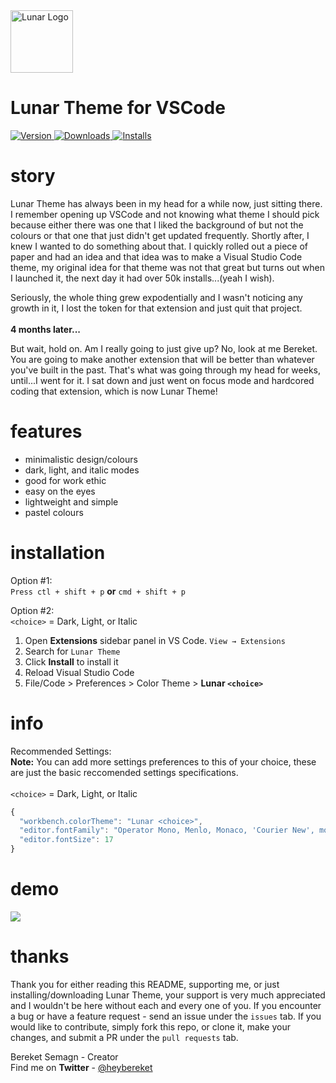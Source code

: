 
<img alt="Lunar Logo" src="https://ph-files.imgix.net/4cfdf81d-87d6-44d5-af96-1ebce322f9ef.gif?auto=format&auto=compress&codec=mozjpeg&cs=strip&w=100&h=100&fit=crop" width="100" />


<h1>Lunar Theme for VSCode</h1>


 <a href="https://marketplace.visualstudio.com/items?itemName=bereketsemagn.Lunar">
    <img alt="Version" src="https://img.shields.io/visual-studio-marketplace/v/bereketsemagn.Lunar" />
  </a>
 
  <a href="https://marketplace.visualstudio.com/items?itemName=bereketsemagn.Lunar">
    <img alt="Downloads" src="https://img.shields.io/visual-studio-marketplace/d/bereketsemagn.Lunar" />
  </a>
  
   <a href="https://marketplace.visualstudio.com/items?itemName=bereketsemagn.Lunar">
    <img alt="Installs" src="https://img.shields.io/visual-studio-marketplace/i/bereketsemagn.Lunar" />
  </a>



# story

Lunar Theme has always been in my head for a while now, just sitting there. I remember opening up VSCode and not knowing what theme I should pick because either there was one that I liked the background of but not the colours or that one that just didn't get updated frequently. Shortly after, I knew I wanted to do something about that. I quickly rolled out a piece of paper and had an idea and that idea was to make a Visual Studio Code theme, my original idea for that theme was not that great but turns out when I launched it, the next day it had over 50k installs...(yeah I wish). 

Seriously, the whole thing grew expodentially and I wasn't noticing any growth in it, I lost the token for that extension and just quit that project. 
<br><br> <b>4 months later...</b>

But wait, hold on. Am I really going to just give up? No, look at me Bereket. You are going to make another extension that will be better than whatever you've built in the past. That's what was going through my head for weeks, until...I went for it. I sat down and just went on focus mode and hardcored coding that extension, which is now Lunar Theme!

# features

- minimalistic design/colours
- dark, light, and italic modes
- good for work ethic
- easy on the eyes
- lightweight and simple
- pastel colours 

# installation 

Option #1: <br>
```Press ctl + shift + p``` **or** ```cmd + shift + p```

Option #2: <br>
```<choice>``` = Dark, Light, or Italic 
1. Open **Extensions** sidebar panel in VS Code. `View → Extensions`
2. Search for `Lunar Theme`
3. Click **Install** to install it
4. Reload Visual Studio Code
5. File/Code > Preferences > Color Theme > **Lunar ```<choice>```**

# info

Recommended Settings: <br>
**Note:** You can add more settings preferences to this of your choice, these are just the basic reccomended settings specifications. <br> <br>
```<choice>``` = Dark, Light, or Italic
 
```js
{
  "workbench.colorTheme": "Lunar <choice>",
  "editor.fontFamily": "Operator Mono, Menlo, Monaco, 'Courier New', monospace",
  "editor.fontSize": 17
}
```

# demo

<img src="https://i.ibb.co/Jx6FzFK/Capture.png" />

# thanks

Thank you for either reading this README, supporting me, or just installing/downloading Lunar Theme, your support is very much appreciated and I wouldn't be here without each and every one of you. If you encounter a bug or have a feature request - send an issue under the `issues` tab. If you would like to contribute, simply fork this repo, or clone it, make your changes, and submit a PR under the `pull requests` tab. 

Bereket Semagn - Creator <br>
Find me on **Twitter** - <a href="https://twitter.com/imbereket">@heybereket</a>
